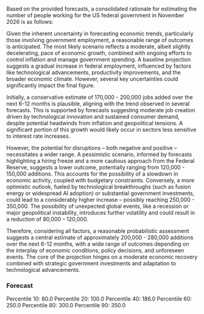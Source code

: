 Based on the provided forecasts, a consolidated rationale for estimating the number of people working for the US federal government in November 2026 is as follows:

Given the inherent uncertainty in forecasting economic trends, particularly those involving government employment, a reasonable range of outcomes is anticipated. The most likely scenario reflects a moderate, albeit slightly decelerating, pace of economic growth, combined with ongoing efforts to control inflation and manage government spending.  A baseline projection suggests a gradual increase in federal employment, influenced by factors like technological advancements, productivity improvements, and the broader economic climate.  However, several key uncertainties could significantly impact the final figure.

Initially, a conservative estimate of 170,000 - 200,000 jobs added over the next 6-12 months is plausible, aligning with the trend observed in several forecasts.  This is supported by forecasts suggesting moderate job creation driven by technological innovation and sustained consumer demand, despite potential headwinds from inflation and geopolitical tensions.  A significant portion of this growth would likely occur in sectors less sensitive to interest rate increases.

However, the potential for disruptions – both negative and positive – necessitates a wider range. A pessimistic scenario, informed by forecasts highlighting a hiring freeze and a more cautious approach from the Federal Reserve, suggests a lower outcome, potentially ranging from 120,000 - 150,000 additions. This accounts for the possibility of a slowdown in economic activity, coupled with budgetary constraints. Conversely, a more optimistic outlook, fueled by technological breakthroughs (such as fusion energy or widespread AI adoption) or substantial government investments, could lead to a considerably higher increase – possibly reaching 250,000 - 350,000.  The possibility of unexpected global events, like a recession or major geopolitical instability, introduces further volatility and could result in a reduction of 80,000 – 120,000.  

Therefore, considering all factors, a reasonable probabilistic assessment suggests a central estimate of approximately 200,000 - 280,000 additions over the next 6-12 months, with a wide range of outcomes depending on the interplay of economic conditions, policy decisions, and unforeseen events. The core of the projection hinges on a moderate economic recovery combined with strategic government investments and adaptation to technological advancements.

### Forecast

Percentile 10: 80.0
Percentile 20: 100.0
Percentile 40: 186.0
Percentile 60: 250.0
Percentile 80: 300.0
Percentile 90: 350.0